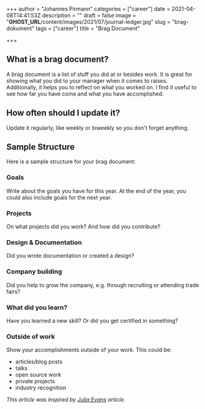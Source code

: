 +++
author = "Johannes Pirmann"
categories = ["career"]
date = 2021-04-08T14:41:53Z
description = ""
draft = false
image = "__GHOST_URL__/content/images/2021/07/journal-ledger.jpg"
slug = "brag-dokument"
tags = ["career"]
title = "Brag Document"

+++


## What is a brag document?

A brag document is a list of stuff you did at or besides work. It is great for showing what you did to your manager when it comes to raises. Additionally, it helps you to reflect on what you worked on. I find it useful to see how far you have come and what you have accomplished.

## How often should I update it?

Update it regularly, like weekly or biweekly so you don't forget anything.

## Sample Structure

Here is a sample structure for your brag document:

### Goals

Write about the goals you have for this year. At the end of the year, you could also include goals for the next year.

### Projects

On what projects did you work? And how did you contribute?

### Design & Documentation

Did you wrote documentation or created a design?

### Company building

Did you help to grow the company, e.g. through recruiting or attending trade fairs?

### What did you learn?

Have you learned a new skill? Or did you get certified in something?

### Outside of work

Show your accomplishments outside of your work. This could be:

* articles/blog posts
* talks
* open source work
* private projects
* industry recognition

_This article was inspired by [Julia Evans](https://jvns.ca/blog/brag-documents/) article._

